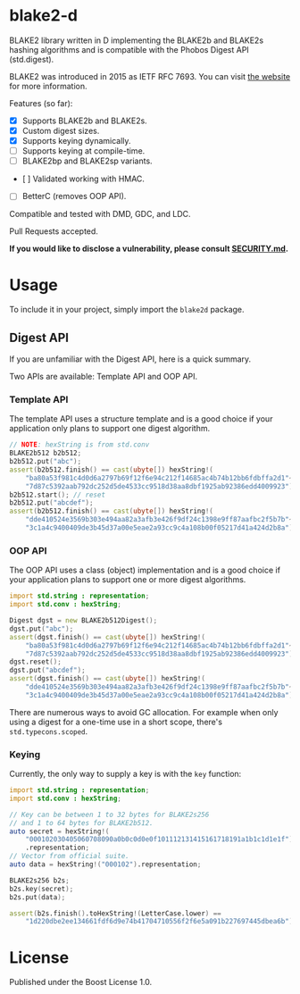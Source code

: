 # blake2-d

BLAKE2 library written in D implementing the BLAKE2b and BLAKE2s hashing
algorithms and is compatible with the Phobos Digest API (std.digest).

BLAKE2 was introduced in 2015 as IETF RFC 7693. You can visit
[the website](https://www.blake2.net/) for more information.

Features (so far):

- [x] Supports BLAKE2b and BLAKE2s.
- [x] Custom digest sizes.
- [x] Supports keying dynamically.
- [ ] Supports keying at compile-time.
- [ ] BLAKE2bp and BLAKE2sp variants.
- [ ] Validated working with HMAC.
- [ ] BetterC (removes OOP API).

Compatible and tested with DMD, GDC, and LDC.

Pull Requests accepted.

**If you would like to disclose a vulnerability, please consult [SECURITY.md](../master/.github/SECURITY.md).**

# Usage

To include it in your project, simply import the `blake2d` package.

## Digest API

If you are unfamiliar with the Digest API, here is a quick summary.

Two APIs are available: Template API and OOP API.

### Template API

The template API uses a structure template and is a good choice if your
application only plans to support one digest algorithm.

```d
// NOTE: hexString is from std.conv
BLAKE2b512 b2b512;
b2b512.put("abc");
assert(b2b512.finish() == cast(ubyte[]) hexString!(
    "ba80a53f981c4d0d6a2797b69f12f6e94c212f14685ac4b74b12bb6fdbffa2d1"~
    "7d87c5392aab792dc252d5de4533cc9518d38aa8dbf1925ab92386edd4009923"));
b2b512.start(); // reset
b2b512.put("abcdef");
assert(b2b512.finish() == cast(ubyte[]) hexString!(
    "dde410524e3569b303e494aa82a3afb3e426f9df24c1398e9ff87aafbc2f5b7b"~
    "3c1a4c9400409de3b45d37a00e5eae2a93cc9c4a108b00f05217d41a424d2b8a"));
```

### OOP API

The OOP API uses a class (object) implementation and is a good choice if
your application plans to support one or more digest algorithms.

```d
import std.string : representation;
import std.conv : hexString;

Digest dgst = new BLAKE2b512Digest();
dgst.put("abc");
assert(dgst.finish() == cast(ubyte[]) hexString!(
    "ba80a53f981c4d0d6a2797b69f12f6e94c212f14685ac4b74b12bb6fdbffa2d1"~
    "7d87c5392aab792dc252d5de4533cc9518d38aa8dbf1925ab92386edd4009923"));
dgst.reset();
dgst.put("abcdef");
assert(dgst.finish() == cast(ubyte[]) hexString!(
    "dde410524e3569b303e494aa82a3afb3e426f9df24c1398e9ff87aafbc2f5b7b"~
    "3c1a4c9400409de3b45d37a00e5eae2a93cc9c4a108b00f05217d41a424d2b8a"));
```

There are numerous ways to avoid GC allocation. For example when only using a
digest for a one-time use in a short scope, there's `std.typecons.scoped`.

### Keying

Currently, the only way to supply a key is with the `key` function:

```d
import std.string : representation;
import std.conv : hexString;

// Key can be between 1 to 32 bytes for BLAKE2s256
// and 1 to 64 bytes for BLAKE2b512.
auto secret = hexString!(
    "000102030405060708090a0b0c0d0e0f101112131415161718191a1b1c1d1e1f")
    .representation;
// Vector from official suite.
auto data = hexString!("000102").representation;

BLAKE2s256 b2s;
b2s.key(secret);
b2s.put(data);

assert(b2s.finish().toHexString!(LetterCase.lower) ==
    "1d220dbe2ee134661fdf6d9e74b41704710556f2f6e5a091b227697445dbea6b");
```

# License

Published under the Boost License 1.0.